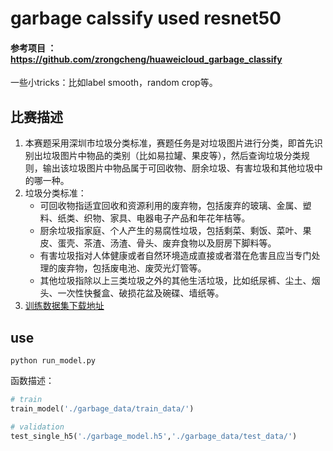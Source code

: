 # garbage calssify used resnet50

#### 参考项目 ：https://github.com/zrongcheng/huaweicloud_garbage_classify   
一些小tricks：比如label smooth，random crop等。

## 比赛描述
1.   本赛题采用深圳市垃圾分类标准，赛题任务是对垃圾图片进行分类，即首先识别出垃圾图片中物品的类别（比如易拉罐、果皮等），然后查询垃圾分类规则，输出该垃圾图片中物品属于可回收物、厨余垃圾、有害垃圾和其他垃圾中的哪一种。  
2. 垃圾分类标准：
   - 可回收物指适宜回收和资源利用的废弃物，包括废弃的玻璃、金属、塑料、纸类、织物、家具、电器电子产品和年花年桔等。
   - 厨余垃圾指家庭、个人产生的易腐性垃圾，包括剩菜、剩饭、菜叶、果皮、蛋壳、茶渣、汤渣、骨头、废弃食物以及厨房下脚料等。
   - 有害垃圾指对人体健康或者自然环境造成直接或者潜在危害且应当专门处理的废弃物，包括废电池、废荧光灯管等。
   - 其他垃圾指除以上三类垃圾之外的其他生活垃圾，比如纸尿裤、尘土、烟头、一次性快餐盒、破损花盆及碗碟、墙纸等。
3. [训练数据集下载地址](https://competition.huaweicloud.com/information/1000007620/introduction?track=107)

## use

`python run_model.py`

函数描述：

```python
# train
train_model('./garbage_data/train_data/')

# validation
test_single_h5('./garbage_model.h5','./garbage_data/test_data/')
```

